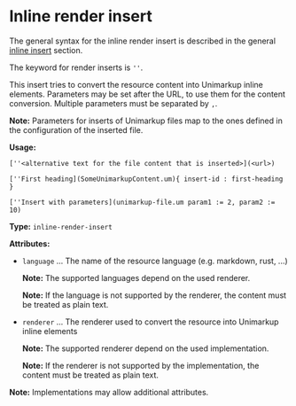 # Inline render insert

The general syntax for the inline render insert is described in the general [inline insert](/markup/inlines/boxes/inserts/README) section.

The keyword for render inserts is `''`.

This insert tries to convert the resource content into Unimarkup inline elements.
Parameters may be set after the URL, to use them for the content conversion.
Multiple parameters must be separated by `,`.

**Note:** Parameters for inserts of Unimarkup files map to the ones defined in the configuration of the inserted file.

**Usage:**

```
[''<alternative text for the file content that is inserted>](<url>)

[''First heading](SomeUnimarkupContent.um){ insert-id : first-heading }

[''Insert with parameters](unimarkup-file.um param1 := 2, param2 := 10)
```

**Type:** `inline-render-insert`

**Attributes:**

- `language` ... The name of the resource language (e.g. markdown, rust, ...)

  **Note:** The supported languages depend on the used renderer.

  **Note:** If the language is not supported by the renderer, the content must be treated as plain text.

- `renderer` ... The renderer used to convert the resource into Unimarkup inline elements

  **Note:** The supported renderer depend on the used implementation.
  
  **Note:** If the renderer is not supported by the implementation, the content must be treated as plain text.

**Note:** Implementations may allow additional attributes.
